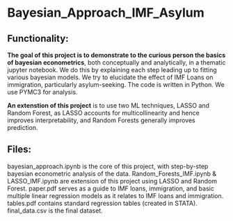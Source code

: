 # Bayesian_Approach_IMF_Asylum

## Functionality:
**The goal of this project is to demonstrate to the curious person the basics of bayesian econometrics**, both conceptually and analytically, in a thematic jupyter notebook. We do this by explaining each step leading up to fitting various bayesian models. We try to elucidate the effect of IMF Loans on immigration, particularly asylum-seeking. The code is written in Python. We use PYMC3 for analysis.

**An extenstion of this project** is to use two ML techniques, LASSO and Random Forest, as LASSO accounts for multicollinearity and hence improves interpretability, and Random Forests generally improves prediction.

## Files:
bayesian_approach.ipynb is the core of this project, with step-by-step bayesian econometric analysis of the data. 
Random_Forests_IMF.ipynb & LASSO_IMF.ipynb are extension of this project using LASSO and Random Forest.
paper.pdf serves as a guide to IMF loans, immigration, and basic multiple linear regression models as it relates to IMF loans and immigration.
tables.pdf contains standard regression tables (created in STATA).
final_data.csv is the final dataset.
